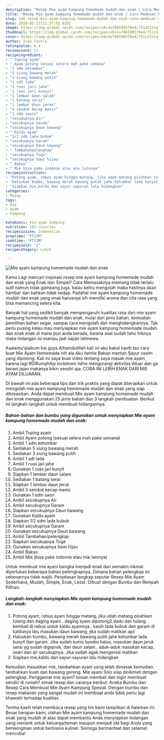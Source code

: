 ```yaml
---
description: "Resep Mie ayam kampung homemade mudah dan enak | Cara Membuat Mie ayam kampung homemade mudah dan enak Yang Bikin Ngiler"
title: "Resep Mie ayam kampung homemade mudah dan enak | Cara Membuat Mie ayam kampung homemade mudah dan enak Yang Bikin Ngiler"
slug: 346-resep-mie-ayam-kampung-homemade-mudah-dan-enak-cara-membuat-mie-ayam-kampung-homemade-mudah-dan-enak-yang-bikin-ngiler
date: 2020-05-21T21:37:55.810Z
image: https://img-global.cpcdn.com/recipes/e8c4a706598570e4/751x532cq70/mie-ayam-kampung-homemade-mudah-dan-enak-foto-resep-utama.jpg
thumbnail: https://img-global.cpcdn.com/recipes/e8c4a706598570e4/751x532cq70/mie-ayam-kampung-homemade-mudah-dan-enak-foto-resep-utama.jpg
cover: https://img-global.cpcdn.com/recipes/e8c4a706598570e4/751x532cq70/mie-ayam-kampung-homemade-mudah-dan-enak-foto-resep-utama.jpg
author: Ivan Castro
ratingvalue: 4.4
reviewcount: 11
recipeingredient:
- " Toping ayam"
- " Ayam potong sesuai selera mah pake semana"
- "1 sdm ketumbar"
- "5 siung bawang merah"
- "3 siung bawang putih"
- "1 sdt lada"
- "1 ruas jari jahe"
- "1 ruas jari kunyit"
- "1 lembar daun salam"
- "1 batang serai"
- "1 lembar daun jeruk"
- "3 sendok kecap manis"
- "1 sdm saori"
- "secukupnya Air"
- "secukupnya Garam"
- "secukupnya Daun bawang"
- " Kaldu ayam"
- "1/2 sdm lada bubuk"
- "secukupnya Garam"
- "secukupnya Daun bawang"
- " Tambahanpelengkap"
- "secukupnya Toge"
- "secukupnya Sawi hijau"
- " Bakso"
- " Mie bisa pake indomie atau mie lainnya"
recipeinstructions:
- "Potong ayam, rebus ayam hingga matang, jika udah matang pisahkan tulang dan daging ayam.. daging ayam dipotong2 dadu dan tulang kembali di rebus untuk kaldu ayamnya.. kasih lada bubuk dan garam di kaldunya lalu masukan daun bawang, jika sudah matikan apii"
- "Haluskan bumbu, bawang merah bawang putih jahe ketumbar lada kunyit dan garam. Jika sudah tumis bumbu halus, masukan daun jeruk serai yg sudah digeprek, dan daun salam.. aduk-aduk masukan kecap, soari dan air secukupnya. Jika sudah agak mengental matikan"
- "Siapkan mie,kaldu dan sayur-sayuran lalu hidangkan"
categories:
- Resep
tags:
- mie
- ayam
- kampung

katakunci: mie ayam kampung 
nutrition: 103 calories
recipecuisine: Indonesian
preptime: "PT13M"
cooktime: "PT33M"
recipeyield: "2"
recipecategory: Lunch

---
```



![Mie ayam kampung homemade mudah dan enak](https://img-global.cpcdn.com/recipes/e8c4a706598570e4/751x532cq70/mie-ayam-kampung-homemade-mudah-dan-enak-foto-resep-utama.jpg)

Kamu Lagi mencari inspirasi resep mie ayam kampung homemade mudah dan enak yang Enak dan Simpel? Cara Memasaknya memang tidak terlalu sulit namun tidak gampang juga. kalau keliru mengolah maka hasilnya akan hambar dan bahkan tidak sedap. Padahal mie ayam kampung homemade mudah dan enak yang enak harusnya sih memiliki aroma dan cita rasa yang bisa memancing selera kita.

Banyak hal yang sedikit banyak mempengaruhi kualitas rasa dari mie ayam kampung homemade mudah dan enak, mulai dari jenis bahan, kemudian pemilihan bahan segar, sampai cara mengolah dan menghidangkannya. Tak perlu pusing kalau mau menyiapkan mie ayam kampung homemade mudah dan enak enak di mana pun anda berada, karena asal sudah tahu triknya maka hidangan ini mampu jadi sajian istimewa.

Asalamu&#39;alaikum hai guys Alhamdulillah kali ini aku bakal kasih tau cara buat Mie Ayam Homemade nih ala Aku hehhe Bahan mentah Sayur cesim yang dipotong. Kali ini saya buat video tentang saya masak mie ayam, karena lagi #DiRumahAja lockdown hehe mengurangi aktivitas diluar dan ga berani jajan makanya bikin sendiri aja. COBA INI LEBIH ENAK DARI MIE AYAM DILUARAN.


Di bawah ini ada beberapa tips dan trik praktis yang dapat diterapkan untuk mengolah mie ayam kampung homemade mudah dan enak yang siap dikreasikan. Anda dapat membuat Mie ayam kampung homemade mudah dan enak menggunakan 25 jenis bahan dan 3 langkah pembuatan. Berikut ini langkah-langkah untuk membuat hidangannya.

<!--inarticleads1-->

##### Bahan-bahan dan bumbu yang digunakan untuk menyiapkan Mie ayam kampung homemade mudah dan enak:

1. Ambil  Toping ayam
1. Ambil  Ayam potong (sesuai selera mah pake semana)
1. Ambil 1 sdm ketumbar
1. Sediakan 5 siung bawang merah
1. Sediakan 3 siung bawang putih
1. Ambil 1 sdt lada
1. Ambil 1 ruas jari jahe
1. Gunakan 1 ruas jari kunyit
1. Siapkan 1 lembar daun salam
1. Sediakan 1 batang serai
1. Siapkan 1 lembar daun jeruk
1. Ambil 3 sendok kecap manis
1. Gunakan 1 sdm saori
1. Ambil secukupnya Air
1. Ambil secukupnya Garam
1. Siapkan secukupnya Daun bawang
1. Gunakan  Kaldu ayam
1. Siapkan 1/2 sdm lada bubuk
1. Ambil secukupnya Garam
1. Gunakan secukupnya Daun bawang
1. Ambil  Tambahan/pelengkap
1. Siapkan secukupnya Toge
1. Gunakan secukupnya Sawi hijau
1. Ambil  Bakso
1. Ambil  Mie (bisa pake indomie atau mie lainnya)


Untuk membuat mie ayam bangka menjadi enak dan semakin nikmat diperlukan beberapa bahan pelengkapnya. Dimana bahan pelengkap ini sebenarnya tidak wajib. Penjelasan lengkap seputar Resep Mie Ayam Sederhana, Mudah, Simple, Enak, Lezat. Dibuat dengan Bumbu dan Rempah Pilihan. 

<!--inarticleads2-->

##### Langkah-langkah menyiapkan Mie ayam kampung homemade mudah dan enak:

1. Potong ayam, rebus ayam hingga matang, jika udah matang pisahkan tulang dan daging ayam.. daging ayam dipotong2 dadu dan tulang kembali di rebus untuk kaldu ayamnya.. kasih lada bubuk dan garam di kaldunya lalu masukan daun bawang, jika sudah matikan apii
1. Haluskan bumbu, bawang merah bawang putih jahe ketumbar lada kunyit dan garam. Jika sudah tumis bumbu halus, masukan daun jeruk serai yg sudah digeprek, dan daun salam.. aduk-aduk masukan kecap, soari dan air secukupnya. Jika sudah agak mengental matikan
1. Siapkan mie,kaldu dan sayur-sayuran lalu hidangkan


Kemudian masukkan mie, tambahkan ayam yang telah dimasak kemudian tambahkan kuah dan bawang goreng. Mie ayam Solo siap dinikmati dengan pelengkap. Penggemar mie ayam? bosan membeli dan ingin membuat sendiri di rumah? simak resep dan caranya berikut. Aneka Bumbu dan Resep Cara Membuat Mie Ayam Kampung Spesial. Dengan bumbu dan resep makanan yang sangat mudah ini membuat anda tidak perlu lagi khawatir terhadap kualitas. 

Terima kasih telah membaca resep yang tim kami tampilkan di halaman ini. Besar harapan kami, olahan Mie ayam kampung homemade mudah dan enak yang mudah di atas dapat membantu Anda menyiapkan hidangan yang menarik untuk keluarga/teman maupun menjadi ide bagi Anda yang berkeinginan untuk berbisnis kuliner. Semoga bermanfaat dan selamat mencoba!
